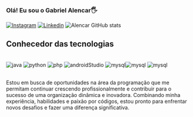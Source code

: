 ### Olá! Eu sou o Gabriel Alencar🖐️

[![Instagram](https://img.shields.io/badge/Instagram-E4405F?style=for-the-badge&logo=instagram&logoColor=white)](https://instagram.com/alencass_)
[![Linkedin](https://img.shields.io/badge/LinkedIn-0077B5?style=for-the-badge&logo=linkedin&logoColor=white)](https://www.linkedin.com/in/gabriel-aalencar/)
![Alencar GitHub stats](https://github-readme-stats.vercel.app/api?username=devalenca&hide=contribs,prs&theme=dracula)

## Conhecedor das tecnologias 

<div style="display: inline_block"><br/>
<img align="center" alt="java" src="https://img.shields.io/badge/Java-ED8B00?style=for-the-badge&logo=openjdk&logoColor=white">
<img align="center" alt="python" src="https://img.shields.io/badge/Python-3776AB?style=for-the-badge&logo=python&logoColor=white">
<img align="center" alt="php" src="https://img.shields.io/badge/PHP-777BB4?style=for-the-badge&logo=php&logoColor=white">
<img align="center" alt="androidStudio" src="https://img.shields.io/badge/Android_Studio-3DDC84?style=for-the-badge&logo=android-studio&logoColor=white">
<img align="center" alt="mysql" src="https://img.shields.io/badge/MySQL-005C84?style=for-the-badge&logo=mysql&logoColor=white"><img align="center" alt="mysql" src="https://img.shields.io/badge/HTML-239120?style=for-the-badge&logo=html5&logoColor=white">
<img align="center" alt="mysql" src="https://img.shields.io/badge/CSS-239120?&style=for-the-badge&logo=css3&logoColor=white">
</div><br>

Estou em busca de oportunidades na área da programação que me permitam continuar crescendo profissionalmente e contribuir para o sucesso de uma organização dinâmica e inovadora. Combinando minha experiência, habilidades e paixão por códigos, estou pronto para enfrentar novos desafios e fazer uma diferença significativa.
